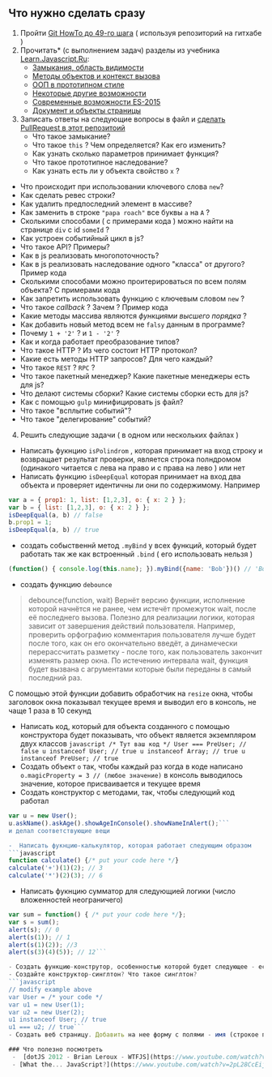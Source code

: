 ## Что нужно сделать сразу
 1. Пройти [Git HowTo до 49-го шага](https://githowto.com/ru/) ( используя репозиторий на гитхабе )
 2. Прочитать* (с выполнением задач) разделы из учебника [Learn.Javascript.Ru](http://learn.javascript.ru/):
	- [Замыкания, область видимости](http://learn.javascript.ru/functions-closures)
	- [Методы объектов и контекст вызова](http://learn.javascript.ru/objects-more)
	- [ООП в прототипном стиле](http://learn.javascript.ru/prototypes)
	- [Некоторые другие возможности](http://learn.javascript.ru/js-misc)
	- [Современные возможности ES-2015](http://learn.javascript.ru/es-modern)
	- [Документ и объекты страницы](http://learn.javascript.ru/document)
 3. Записать ответы на следующие вопросы в файл и [сделать PullRequest в этот репозитоий](https://github.com/vvscode/js--base-course/issues/3)
	- Что такое замыкание?
	- Что такое `this` ? Чем определяется? Как его изменить?
	- Как узнать сколько параметров принимает функция?
	- Что такое прототипное наследование?
	- Как узнать есть ли у объекта свойство `x` ?
  - Что происходит при использовании ключевого слова `new`?
  - Как сделать ревес строки?
  - Как удалить предпоследний элемент в массиве?
  - Как заменить в строке `"papa roach"` все буквы `a` на `A` ?
  - Сколькими способами ( с примерами кода ) можно найти на странице `div` с id `someId` ?
  - Как устроен событийный цикл в js?
  - Что такое API? Примеры?
  - Как в js реализовать многопоточность?
  - Как в js реализовать наследование одного "класса" от другого? Пример кода
  - Сколькими способами можно проитерироваться по всем полям объекта? С примерами кода
  - Как запретить использовать функцию с ключевым словом `new` ?
  - Что такое _callback_ ? Зачем ? Пример кода
  - Какие методы массива являются _функциями высшего порядка_ ?
  - Как добавить новый метод всем не `falsy` данным в программе?
  - Почему `1 + '2'` ? и `1 - '2'` ?
  - Как и когда работает преобразование типов?
  - Что такое HTTP ? Из чего состоит HTTP протокол?
  - Какие есть методы HTTP запросов? Для чего каждый?
  - Что такое `REST` ? `RPC` ?
  - Что такое пакетный менеджер? Какие пакетные менеджеры есть для js?
  - Что делают системы сборки? Какие системы сборки есть для js?
  - Как с помощью `gulp` минифицировать js файл?
  - Что такое "всплытие событий"?
  - Что такое "делегирование" событий?
 4. Решить следующие задачи ( в одном или нескольких файлах )
  - Написать фукнцию `isPolindrom` , которая принимает на вход строку и возвращает результат проверки, является строка полндромом (одинакого читается с лева на право и с права на лево ) или нет
  - Написать функцию `isDeepEqual` которая принимает на вход два объекта и проверяет идентичны ли они по содержимому. Например
```javascript
var a = { prop1: 1, list: [1,2,3], o: { x: 2 } };
var b = { list: [1,2,3], o: { x: 2 } };
isDeepEqual(a, b) // false
b.prop1 = 1;
isDeepEqual(a, b) // true
```
 -  создать собыственнй метод `.myBind` у всех функций, который будет работать так же как встроенный `.bind` ( его использовать нельзя )
```javascript
(function() { console.log(this.name); }).myBind({name: 'Bob'})() // 'Bob'
```
- создать функцию `debounce` 
> debounce(function, wait) 
Вернёт версию функции, исполнение которой начнётся не ранее, чем истечёт промежуток wait, после её последнего вызова. Полезно для реализации логики, которая зависит от завершения действий пользователя. Например, проверить орфографию комментария пользователя лучше будет после того, как он его окончательно введёт, а динамечески перерассчитать разметку - после того, как пользователь закончит изменять размер окна.
> По истечению интервала wait, функция будет вызвана с агрументами которые были переданы в самый последний раз.

 С помощью этой функции добавить обработчик на `resize` окна, чтобы заголовок окна показывал текущее время и выводил его в консоль, не чаще 1 раза в 10 секунд
  - Написать код, который для объекта созданного с помощью конструктора будет показывать, что объект является экземпляром двух классов ```javascript
/* Тут ваш код */
User === PreUser; // false
u instanceof User; // true
u instanceof Array; // true
u instanceof PreUser; // true```
 - Создать объект `o` так, чтобы каждый раз когда в коде написано `o.magicProperty = 3 // (любое значение)` в консоль выводилось значение, которое присваивается и текущее время
  - Создать конструктор с методами, так, чтобы следующий код работал 
  ```javascript
  var u = new User();
  u.askName().askAge().showAgeInConsole().showNameInAlert();```
  и делал соответствующие вещи
  
-  Написать фукнцию-калькулятор, которая работает следующим образом 
```javascript
function calculate() {/* put your code here */}
calculate('+')(1)(2); // 3
calculate('*')(2)(3); // 6
```
- Написать фукнцию сумматор для следующией логики (число вложенностей неограничего) 
```javascript
var sum = function() { /* put your code here */};
var s = sum();
alert(s); // 0
alert(s(1)); // 1
alert(s(1)(2)); //3
alert(s(3)(4)(5)); // 12```

- Создать функцию-конструтор, особенностью которой будет следующее - если фукнцию вызвали без ключевого слова `new` она ведет себя так же, как если бы ее вызвали с этим ключевым словом
- Создайте конструктор-синглтон? Что такое синглтон? 
```javascript
// modify example above
var User = /* your code */
var u1 = new User(1);
var u2 = new User(2);
u1 instanceof User; // true
u1 === u2; // true```
- Создать веб страницу. Добавить на нее форму с полями - имя (строкое поле), родной город (Выпадающий список), Комментарий (многострочное поле), пол (radiobutton). При нажатии на кнопку - нужно собрать данные введенные в поля и вывести их в блоке под формой, после чего поля очистить.

### Что полезно посмотреть
 -  [dotJS 2012 - Brian Leroux - WTFJS](https://www.youtube.com/watch?v=et8xNAc2ic8)
 - [What the... JavaScript?](https://www.youtube.com/watch?v=2pL28CcEijU)
